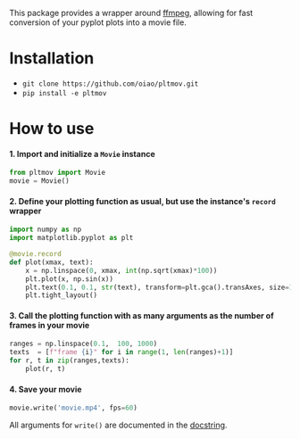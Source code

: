 This package provides a wrapper around [ffmpeg](http://ffmpeg.org/), allowing for fast conversion of your pyplot plots into a movie file.


# Installation
  * `git clone https://github.com/oiao/pltmov.git`
  * `pip install -e pltmov`


# How to use

#### 1. Import and initialize a `Movie` instance
```python
from pltmov import Movie
movie = Movie()
````

#### 2. Define your plotting function as usual, but use the instance's `record` wrapper
```python
import numpy as np
import matplotlib.pyplot as plt

@movie.record
def plot(xmax, text):
    x = np.linspace(0, xmax, int(np.sqrt(xmax)*100))
    plt.plot(x, np.sin(x))
    plt.text(0.1, 0.1, str(text), transform=plt.gca().transAxes, size=18)
    plt.tight_layout()
````

#### 3. Call the plotting function with as many arguments as the number of frames in your movie
```python
ranges = np.linspace(0.1,  100, 1000)
texts  = [f"frame {i}" for i in range(1, len(ranges)+1)]
for r, t in zip(ranges,texts):
    plot(r, t)
```

#### 4. Save your movie
```python
movie.write('movie.mp4', fps=60)
```

All arguments for `write()` are documented in the [docstring](https://github.com/oiao/pltmov/blob/5b0a4e3c5fdff74fe5aa380600751f1f21d0da05/pltmov/movie.py#L54).
